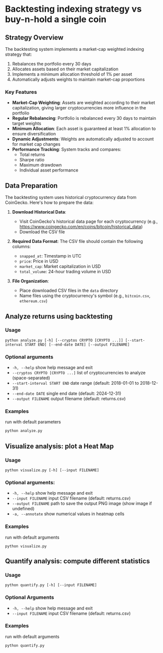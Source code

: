 # Backtesting indexing strategy vs buy-n-hold a single coin

## Strategy Overview

The backtesting system implements a market-cap weighted indexing strategy that:
1. Rebalances the portfolio every 30 days
2. Allocates assets based on their market capitalization
3. Implements a minimum allocation threshold of 1% per asset
4. Automatically adjusts weights to maintain market-cap proportions

### Key Features

- **Market-Cap Weighting**: Assets are weighted according to their market capitalization, giving larger cryptocurrencies more influence in the portfolio
- **Regular Rebalancing**: Portfolio is rebalanced every 30 days to maintain target weights
- **Minimum Allocation**: Each asset is guaranteed at least 1% allocation to ensure diversification
- **Dynamic Adjustments**: Weights are automatically adjusted to account for market cap changes
- **Performance Tracking**: System tracks and compares:
  - Total returns
  - Sharpe ratio
  - Maximum drawdown
  - Individual asset performance

## Data Preparation

The backtesting system uses historical cryptocurrency data from CoinGecko. Here's how to prepare the data:

1. **Download Historical Data**:
   - Visit CoinGecko's historical data page for each cryptocurrency (e.g., https://www.coingecko.com/en/coins/bitcoin/historical_data)
   - Download the CSV file

2. **Required Data Format**:
   The CSV file should contain the following columns:
   - `snapped_at`: Timestamp in UTC
   - `price`: Price in USD
   - `market_cap`: Market capitalization in USD
   - `total_volume`: 24-hour trading volume in USD

3. **File Organization**:
   - Place downloaded CSV files in the `data` directory
   - Name files using the cryptocurrency's symbol (e.g., `bitcoin.csv`, `ethereum.csv`)

## Analyze returns using backtesting

### Usage

`python analyze.py [-h] [--cryptos CRYPTO [CRYPTO ...]] [--start-interval START END] [--end-date DATE] [--output FILENAME]`

### Optional arguments

- `-h, --help`  show help message and exit
- `--cryptos CRYPTO [CRYPTO ...]` list of cryptocurrencies to analyze (space-separated)
- `--start-interval START END` date range (default: 2018-01-01 to 2018-12-31)
- `--end-date DATE` single end date (default: 2024-12-31)
- `--output FILENAME` output filename (default: returns.csv)

### Examples

run with default parameters

```sh
python analyze.py
```

## Visualize analysis: plot a Heat Map

### Usage

`python visualize.py [-h] [--input FILENAME]`

### Optional arguments:

- `-h, --help`  show help message and exit
- `--input FILENAME` input CSV filename (default: returns.csv)
- `--output FILENAME`  path to save the output PNG image (show image if undefined)
- `-a, --annotate`  show numerical values in heatmap cells

### Examples

run with default arguments

`python visualize.py`

## Quantify analysis: compute different statistics

### Usage

`python quantify.py [-h] [--input FILENAME]`

### Optional Arguments

- `-h, --help`  show help message and exit
- `--input FILENAME` input CSV filename (default: returns.csv)

### Examples

run with default arguments

```sh
python quantify.py
```
